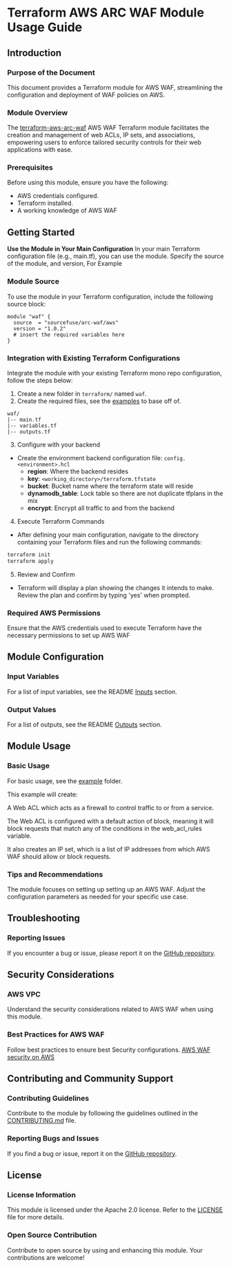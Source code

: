# Terraform AWS ARC WAF Module Usage Guide

## Introduction

### Purpose of the Document

This document provides a Terraform module for AWS WAF, streamlining the configuration and deployment of WAF policies on AWS.
### Module Overview

The [terraform-aws-arc-waf](https://github.com/sourcefuse/terraform-aws-arc-waf) AWS WAF Terraform module facilitates the creation and management of web ACLs, IP sets, and associations, empowering users to enforce tailored security controls for their web applications with ease.

### Prerequisites

Before using this module, ensure you have the following:

- AWS credentials configured.
- Terraform installed.
- A working knowledge of AWS WAF

## Getting Started

**Use the Module in Your Main Configuration**
In your main Terraform configuration file (e.g., main.tf), you can use the module. Specify the source of the module, and version, For Example

### Module Source

To use the module in your Terraform configuration, include the following source block:

```hcl
module "waf" {
  source  = "sourcefuse/arc-waf/aws"
  version = "1.0.2"
  # insert the required variables here
}
```

### Integration with Existing Terraform Configurations

Integrate the module with your existing Terraform mono repo configuration, follow the steps below:

1. Create a new folder in `terraform/` named `waf`.
2. Create the required files, see the [examples](https://github.com/sourcefuse/terraform-aws-arc-waf/tree/main/examples/simple) to base off of.

```plaintext
waf/
|-- main.tf
|-- variables.tf
|-- outputs.tf
```
3. Configure with your backend
  - Create the environment backend configuration file: `config.<environment>.hcl`
    - **region**: Where the backend resides
    - **key**: `<working_directory>/terraform.tfstate`
    - **bucket**: Bucket name where the terraform state will reside
    - **dynamodb_table**: Lock table so there are not duplicate tfplans in the mix
    - **encrypt**: Encrypt all traffic to and from the backend

4. Execute Terraform Commands
  - After defining your main configuration, navigate to the directory containing your Terraform files and run the following commands:

  ```bash
  terraform init
  terraform apply
  ```
5. Review and Confirm
  - Terraform will display a plan showing the changes it intends to make. Review the plan and confirm by typing 'yes' when prompted.

### Required AWS Permissions

Ensure that the AWS credentials used to execute Terraform have the necessary permissions to set up AWS WAF

## Module Configuration

### Input Variables

For a list of input variables, see the README [Inputs](https://github.com/sourcefuse/terraform-aws-arc-waf?tab=readme-ov-file#inputs) section.

### Output Values

For a list of outputs, see the README [Outputs](https://github.com/sourcefuse/terraform-aws-arc-waf?tab=readme-ov-file#outputs) section.

## Module Usage

### Basic Usage

For basic usage, see the [example](https://github.com/sourcefuse/terraform-aws-arc-waf/tree/main/example) folder.

This example will create:

A Web ACL which acts as a firewall to control traffic to or from a service.

The Web ACL is configured with a default action of block, meaning it will block requests that match any of the conditions in the web_acl_rules variable.

It also creates an IP set, which is a list of IP addresses from which AWS WAF should allow or block requests.

### Tips and Recommendations

The module focuses on setting up setting up an AWS WAF. Adjust the configuration parameters as needed for your specific use case.

## Troubleshooting

### Reporting Issues

If you encounter a bug or issue, please report it on the [GitHub repository](https://github.com/sourcefuse/terraform-aws-arc-waf/issues).

## Security Considerations

### AWS VPC

Understand the security considerations related to AWS WAF when using this module.

### Best Practices for AWS WAF

Follow best practices to ensure best Security configurations.
[AWS WAF security on AWS](https://docs.aws.amazon.com/config/latest/developerguide/security-best-practices-for-aws-waf.html)

## Contributing and Community Support

### Contributing Guidelines

Contribute to the module by following the guidelines outlined in the [CONTRIBUTING.md](https://github.com/sourcefuse/terraform-aws-arc-waf/blob/main/CONTRIBUTING.md) file.

### Reporting Bugs and Issues

If you find a bug or issue, report it on the [GitHub repository](https://github.com/sourcefuse/terraform-aws-arc-waf/issues).

## License

### License Information

This module is licensed under the Apache 2.0 license. Refer to the [LICENSE](https://github.com/sourcefuse/terraform-aws-arc-waf/blob/main/LICENSE) file for more details.

### Open Source Contribution

Contribute to open source by using and enhancing this module. Your contributions are welcome!

